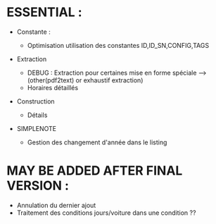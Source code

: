 # ESSENTIAL :
- Constante :
  - Optimisation utilisation des constantes ID,ID_SN,CONFIG,TAGS

- Extraction
  - DEBUG : Extraction pour certaines mise en forme spéciale -->  (other(pdf2text) or exhaustif extraction)
  - Horaires détaillés

- Construction
  - Détails

- SIMPLENOTE
  - Gestion des changement d'année dans le listing

# MAY BE ADDED AFTER FINAL VERSION :
- Annulation du dernier ajout
- Traitement des conditions jours/voiture dans une condition ??
